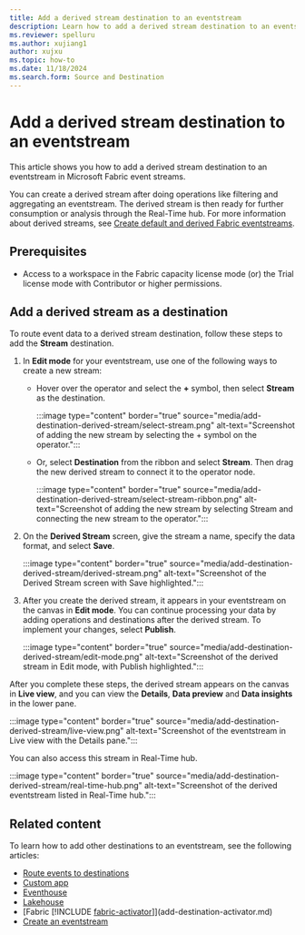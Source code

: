 ```yaml
---
title: Add a derived stream destination to an eventstream
description: Learn how to add a derived stream destination to an eventstream.
ms.reviewer: spelluru
ms.author: xujiang1
author: xujxu
ms.topic: how-to
ms.date: 11/18/2024
ms.search.form: Source and Destination
---
```


# Add a derived stream destination to an eventstream

This article shows you how to add a derived stream destination to an eventstream in Microsoft Fabric event streams.

You can create a derived stream after doing operations like filtering and aggregating an eventstream. The derived stream is then ready for further consumption or analysis through the Real-Time hub. For more information about derived streams, see [Create default and derived Fabric eventstreams](create-default-derived-streams.md).

## Prerequisites

- Access to a workspace in the Fabric capacity license mode (or) the Trial license mode with Contributor or higher permissions. 

## Add a derived stream as a destination

To route event data to a derived stream destination, follow these steps to add the **Stream** destination.

1. In **Edit mode** for your eventstream, use one of the following ways to create a new stream:

   - Hover over the operator and select the **+** symbol, then select **Stream** as the destination.

     :::image type="content" border="true" source="media/add-destination-derived-stream/select-stream.png" alt-text="Screenshot of adding the new stream by selecting the + symbol on the operator.":::

   - Or, select **Destination** from the ribbon and select **Stream**. Then drag the new derived stream to connect it to the operator node.

     :::image type="content" border="true" source="media/add-destination-derived-stream/select-stream-ribbon.png" alt-text="Screenshot of adding the new stream by selecting Stream and connecting the new stream to the operator.":::

1. On the **Derived Stream** screen, give the stream a name, specify the data format, and select **Save**.

   :::image type="content" border="true" source="media/add-destination-derived-stream/derived-stream.png" alt-text="Screenshot of the Derived Stream screen with Save highlighted.":::

1. After you create the derived stream, it appears in your eventstream on the canvas in **Edit mode**. You can continue processing your data by adding operations and destinations after the derived stream. To implement your changes, select **Publish**.

   :::image type="content" border="true" source="media/add-destination-derived-stream/edit-mode.png" alt-text="Screenshot of the derived stream in Edit mode, with Publish highlighted.":::

After you complete these steps, the derived stream appears on the canvas in **Live view**, and you can view the **Details**, **Data preview** and **Data insights** in the lower pane.

:::image type="content" border="true" source="media/add-destination-derived-stream/live-view.png" alt-text="Screenshot of the eventstream in Live view with the Details pane.":::

You can also access this stream in Real-Time hub.

:::image type="content" border="true" source="media/add-destination-derived-stream/real-time-hub.png" alt-text="Screenshot of the derived eventstream listed in Real-Time hub.":::

## Related content 

To learn how to add other destinations to an eventstream, see the following articles: 

- [Route events to destinations ](add-manage-eventstream-destinations.md)
- [Custom app](add-destination-custom-app.md)
- [Eventhouse](add-destination-kql-database.md)
- [Lakehouse](add-destination-lakehouse.md)
- [Fabric [!INCLUDE [fabric-activator](../includes/fabric-activator.md)]](add-destination-activator.md)
- [Create an eventstream](create-manage-an-eventstream.md)
